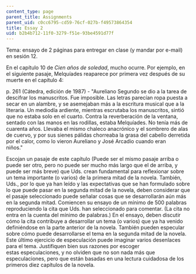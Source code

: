 ```yaml
---
content_type: page
parent_title: Assignments
parent_uid: c0cc6795-cd59-76cf-027b-f49573864354
title: Essay 2
uid: b2b4b712-11f0-3279-f51e-93be4591d77f
---
```


Tema: ensayo de 2 páginas para entregar en clase (y mandar por e-mail) en sesión 12. 

En el capítulo 10 de _Cien años de soledad_, mucho ocurre. Por ejemplo, en el siguiente pasaje, Melquíades reaparece por primera vez después de su muerte en el capítulo 4:

p. 261 (Cátedra, edición de 1987) - "Aureliano Segundo se dio a la tarea de descifrar los manuscritos. Fue imposible. Las letras parecían ropa puesta a secar en un alambre, y se asemejaban más a la escritura musical que a la literaria. Un mediodía ardiente, mientras escrutaba los manuscritos, sintió que no estaba solo en el cuarto. Contra la reverberación de la ventana, sentado con las manos en las rodillas, estaba Melquíades. No tenía más de cuarenta años. Llevaba el mismo chaleco anacrónico y el sombrero de alas de cuervo, y por sus sienes pálidas chorreaba la grasa del cabello derretida por el calor, como lo vieron Aureliano y José Arcadio cuando eran  
niños."

Escojan un pasaje de este capítulo (Puede ser el mismo pasaje arriba o puede ser otro, pero no puede ser mucho más largo que el de arriba, y puede ser más breve) que Uds. crean fundamental para reflexionar sobre un tema importante (o varios) de la primera mitad de la novela. También, Uds., por lo que ya han leído y las expectativas que se han formulado sobre lo que puede pasar en la segunda mitad de la novela, deben considerar que el pasaje seleccionado puede señalar cosas que se desarrollarán aún más en la segunda mitad. Comiencen su ensayo de un mínimo de 500 palabras reproduciendo la cita que Uds. han seleccionado para comentar. (La cita no entra en la cuenta del mínimo de palabras.) En el ensayo, deben discutir cómo la cita contribuye a desarrollar un tema (o varios) que ya ha venido definiéndose en la parte anterior de la novela. También pueden especular sobre cómo puede desarrollarse el tema en la segunda mitad de la novela. Este último ejercicio de especulación puede imaginar varios desenlaces para el tema. Justifiquen bien sus razones por escoger estas especulaciones, y no olviden que no son nada más que especulaciones, pero que están basadas en una lectura cuidadosa de los primeros diez capítulos de la novela.